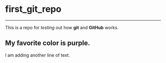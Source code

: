 # first_git_repo
---
This is a repo for *testing* out how **git** and **GitHub** works.

## My favorite color is purple.

I am adding another line of text. 
